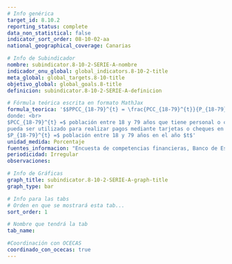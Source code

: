 ```yaml
---
# Info genérica
target_id: 8.10.2
reporting_status: complete
data_non_statistical: false
indicator_sort_order: 08-10-02-aa
national_geographical_coverage: Canarias

# Info de Subindicador
nombre: subindicator.8-10-2-SERIE-A-nombre
indicador_onu_global: global_indicators.8-10-2-title
meta_global: global_targets.8-10-title
objetivo_global: global_goals.8-title
definicion: subindicator.8-10-2-SERIE-A-definicion

# Fórmula teórica escrita en formato MathJax
formula_teorica: '$$PPCC_{18-79}^{t} = \frac{PCC_{18-79}^{t}}{P_{18-79}^{t}} \cdot 100$$ <br>
donde: <br>
$PCC_{18-79}^{t} =$ población entre 18 y 79 años que tiene personal o conjuntamente una cuenta corriente, libreta u otro depósito que
pueda ser utilizado para realizar pagos mediante tarjetas o cheques en el año  $t$<br>
$P_{18-79}^{t} =$ población entre 18 y 79 años en el año $t$'
unidad_medida: Porcentaje
fuentes_informacion: "Encuesta de competencias financieras, Banco de España y Comisión Nacional del Mercado de Valores (CNMV)"
periodicidad: Irregular
observaciones: 

# Info de Gráficas
graph_title: subindicator.8-10-2-SERIE-A-graph-title
graph_type: bar

# Info para las tabs
# Orden en que se mostrará esta tab...
sort_order: 1

# Nombre que tendrá la tab
tab_name: 

#Coordinación con OCECAS
coordinado_con_ocecas: true
---
```


